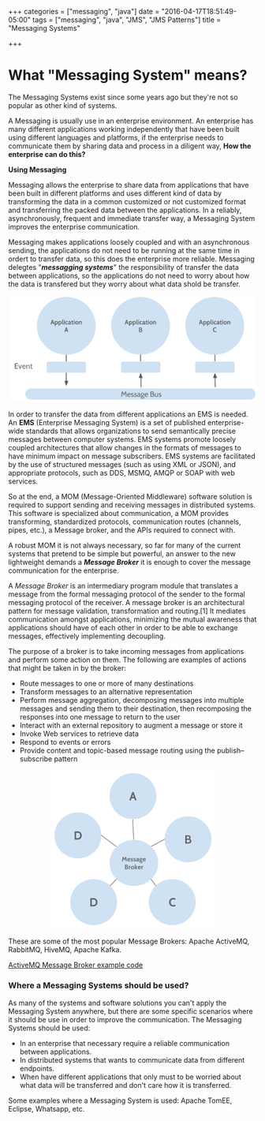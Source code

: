 +++
categories = ["messaging", "java"]
date = "2016-04-17T18:51:49-05:00"
tags = ["messaging", "java", "JMS", "JMS Patterns"]
title = "Messaging Systems"

+++

# What "Messaging System" means?

The Messaging Systems exist since some years ago but they're not so popular as other kind of systems. 

A Messaging is usually use in an enterprise environment. An enterprise has many different applications working independently that have been built using different languages and platforms, if the enterprise needs to communicate them by sharing data and process in a diligent way, **How the enterprise can do this?**
                   
**Using Messaging**

Messaging allows the enterprise to share data from applications that have been built in different platforms and uses different kind of data by transforming the data in a common customized or not customized format and transferring the packed data between the applications. In a reliably, asynchronously, frequent and immediate transfer way, a Messaging System improves the enterprise communication.

Messaging makes applications loosely coupled and with an asynchronous sending, the applications do not need to be running at the same time in ordert to transfer data, so this does the enterprise more reliable. Messaging delegtes "***messagging systems***" the responsibility of transfer the data between applications, so the applications do not need to worry about how the data is transfered but they worry about what data shold be transfer.
                                 
<p align="center">
  <img src="/img/Messaging.png" alt="Messaging"/>
</p>
                               
In order to transfer the data from different applications an EMS is needed. An **EMS** (Enterprise Messaging System) is a set of published enterprise-wide standards that allows organizations to send semantically precise messages between computer systems. EMS systems promote loosely coupled architectures that allow changes in the formats of messages to have minimum impact on message subscribers. EMS systems are facilitated by the use of structured messages (such as using XML or JSON), and appropriate protocols, such as DDS, MSMQ, AMQP or SOAP with web services.

So at the end, a MOM (Message-Oriented Middleware) software solution is required to support sending and receiving messages in distributed systems. This software is specialized about communication, a MOM provides transforming, standardized protocols, communication routes (channels, pipes, etc.), a Message broker, and the APIs required to connect with.
                               
A robust MOM it is not always necessary, so far for many of the current systems that pretend to be simple but powerful, an answer to the new lightweight demands a ***Message Broker*** it is enough to cover the message communication for the enterprise.

A *Message Broker* is an intermediary program module that translates a message from the formal messaging protocol of the sender to the formal messaging protocol of the receiver. A message broker is an architectural pattern for message validation, transformation and routing.[1] It mediates communication amongst applications, minimizing the mutual awareness that applications should have of each other in order to be able to exchange messages, effectively implementing decoupling.
                                 
The purpose of a broker is to take incoming messages from applications and perform some action on them. The following are examples of actions that might be taken in by the broker:
                                 
* Route messages to one or more of many destinations
* Transform messages to an alternative representation
* Perform message aggregation, decomposing messages into multiple messages and sending them to their destination, then recomposing the responses into one message to return to the user
* Interact with an external repository to augment a message or store it
* Invoke Web services to retrieve data
* Respond to events or errors
* Provide content and topic-based message routing using the publish–subscribe pattern                        
                          

<p align="center">
  <img src="/img/MessageBroker.png" alt="Message Broker"/>
</p>
                                
These are some of the most popular Message Brokers: Apache ActiveMQ, RabbitMQ, HiveMQ, Apache Kafka.

[ActiveMQ Message Broker example code](https://goo.gl/hQenrh "MarceStarlet Github - EmbeddedBroker")

### Where a Messaging Systems should be used?
                   
As many of the systems and software solutions you can't apply the Messaging System anywhere, but there are some specific scenarios where it should be use in order to improve the communication. The Messaging Systems should be used:

* In an enterprise that necessary require a reliable communication between applications.
* In distributed systems that wants to communicate data from different endpoints.
* When have different applications that only must to be worried about what data will be transferred and don't care how it is transferred.
              
Some examples where a Messaging System is used: Apache TomEE, Eclipse, Whatsapp, etc.                                                         

 

           
